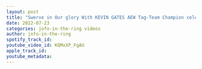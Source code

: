 ```yaml
---
layout: post
title: "Swerve in Our glory With KEVIN GATES AEW Tag-Team Champion celebration"
date: 2022-07-23
categories: jofo-in-the-ring videos
author: jofo-in-the-ring
spotify_track_id: 
youtube_video_id: KQMxXP_FgAU
apple_track_id: 
youtube_metadata: 
---
```

